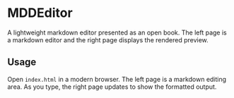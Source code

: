 # MDDEditor

A lightweight markdown editor presented as an open book. The left page is a markdown editor and the right page displays the rendered preview.

## Usage

Open `index.html` in a modern browser. The left page is a markdown editing area. As you type, the right page updates to show the formatted output.
